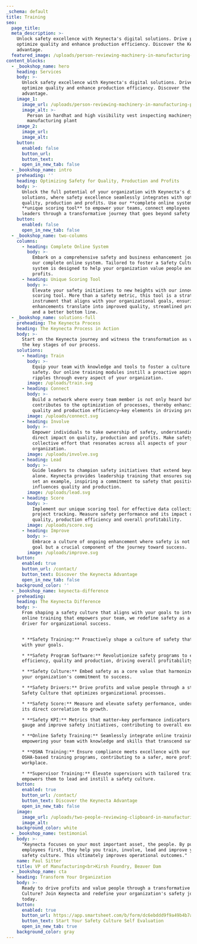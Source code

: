 ```yaml
---
_schema: default
title: Training
seo:
  page_title:
  meta_description: >-
    Unlock safety excellence with Keynecta's digital solutions. Drive profits,
    optimize quality and enhance production efficiency. Discover the Keynecta
    advantage.
  featured_image: /uploads/person-reviewing-machinery-in-manufacturing-plant.jpg
content_blocks:
  - _bookshop_name: hero
    heading: Services
    body: >-
      Unlock safety excellence with Keynecta's digital solutions. Drive profits,
      optimize quality and enhance production efficiency. Discover the Keynecta
      advantage.
    image_1:
      image_url: /uploads/person-reviewing-machinery-in-manufacturing-plant.jpg
      image_alt: >-
        Person in hardhat and high visibility vest inspecting machinery in a
        manufacturing plant
    image_2:
      image_url:
      image_alt:
    button:
      enabled: false
      button_url:
      button_text:
      open_in_new_tab: false
  - _bookshop_name: intro
    preheading: ''
    heading: Optimizing Safety for Quality, Production and Profits
    body: >-
      Unlock the full potential of your organization with Keynecta's digital
      solutions, where safety excellence seamlessly integrates with optimizing
      quality, production and profits. Use our **complete online system** and
      **unique scoring tool** to empower your teams, connect employees and guide
      leaders through a transformative journey that goes beyond safety alone.
    button:
      enabled: false
      open_in_new_tab: false
  - _bookshop_name: two-columns
    columns:
      - heading: Complete Online System
        body: >-
          Embark on a comprehensive safety and business enhancement journey with
          our complete online system. Tailored to foster a Safety Culture, this
          system is designed to help your organization value people and drive
          profits.
      - heading: Unique Scoring Tool
        body: >-
          Elevate your safety initiatives to new heights with our innovative
          scoring tool. More than a safety metric, this tool is a strategic
          instrument that aligns with your organizational goals, ensuring safety
          enhancements translate into improved quality, streamlined production
          and a better bottom line.
  - _bookshop_name: solutions-full
    preheading: The Keynecta Process
    heading: The Keynecta Process in Action
    body: >-
      Start on the Keynecta journey and witness the transformation as we unfold
      the key stages of our process.
    solutions:
      - heading: Train
        body: >-
          Equip your team with knowledge and tools to foster a culture of
          safety. Our online training modules instill a proactive approach that
          ripples through every aspect of your organization.
        image: /uploads/train.svg
      - heading: Connect
        body: >-
          Build a network where every team member is not only heard but actively
          contributes to the optimization of processes, thereby enhancing
          quality and production efficiency—key elements in driving profits.
        image: /uploads/connect.svg
      - heading: Involve
        body: >-
          Empower individuals to take ownership of safety, understanding its
          direct impact on quality, production and profits. Make safety a
          collective effort that resonates across all aspects of your
          organization.
        image: /uploads/involve.svg
      - heading: Lead
        body: >-
          Guide leaders to champion safety initiatives that extend beyond safety
          alone. Keynecta provides leadership training that ensures supervisors
          set an example, inspiring a commitment to safety that positively
          influences quality and production.
        image: /uploads/lead.svg
      - heading: Score
        body: >-
          Implement our unique scoring tool for effective data collection and
          project tracking. Measure safety performance and its impact on
          quality, production efficiency and overall profitability.
        image: /uploads/score.svg
      - heading: Improve
        body: >-
          Embrace a culture of ongoing enhancement where safety is not just a
          goal but a crucial component of the journey toward success.
        image: /uploads/improve.svg
    button:
      enabled: true
      button_url: /contact/
      button_text: Discover the Keynecta Advantage
      open_in_new_tab: false
    background_color: ''
  - _bookshop_name: keynecta-difference
    preheading:
    heading: The Keynecta Difference
    body: >-
      From shaping a safety culture that aligns with your goals to integrating
      online training that empowers your team, we redefine safety as a strategic
      driver for organizational success.


      * **Safety Training:** Proactively shape a culture of safety that aligns
      with your goals.

      * **Safety Program Software:** Revolutionize safety programs to enhance
      efficiency, quality and production, driving overall profitability.

      * **Safety Culture:** Embed safety as a core value that harmonizes with
      your organization's commitment to success.

      * **Safety Drivers:** Drive profits and value people through a strategic
      Safety Culture that optimizes organizational processes.

      * **Safety Score:** Measure and elevate safety performance, understanding
      its direct correlation to growth.

      * **Safety KPI:** Metrics that matter—key performance indicators that
      gauge and improve safety initiatives, contributing to overall excellence.

      * **Online Safety Training:** Seamlessly integrate online training,
      empowering your team with knowledge and skills that transcend safety.

      * **OSHA Training:** Ensure compliance meets excellence with our
      OSHA-based training programs, contributing to a safer, more profitable
      workplace.

      * **Supervisor Training:** Elevate supervisors with tailored training that
      empowers them to lead and instill a safety culture.
    button:
      enabled: true
      button_url: /contact/
      button_text: Discover the Keynecta Advantage
      open_in_new_tab: false
    image:
      image_url: /uploads/two-people-reviewing-clipboard-in-manufacturing-environment.jpg
      image_alt:
    background_color: white
  - _bookshop_name: testimonial
    body: >-
      "Keynecta focuses on your most important asset, the people. By putting
      employees first, they help you train, involve, lead and improve your
      safety culture. This ultimately improves operational outcomes."
    name: Paul Sitter
    title: VP of Manufacturing<br>Kirsh Foundry, Beaver Dam
  - _bookshop_name: cta
    heading: Transform Your Organization
    body: >-
      Ready to drive profits and value people through a transformative Safety
      Culture? Join Keynecta and redefine your organization's safety journey
      today.
    button:
      enabled: true
      button_url: https://app.smartsheet.com/b/form/dc6ebddd9f9a49b4b7a87e7d705fa150
      button_text: Start Your Safety Culture Self Evaluation
      open_in_new_tab: true
    background_color: gray
---
```

